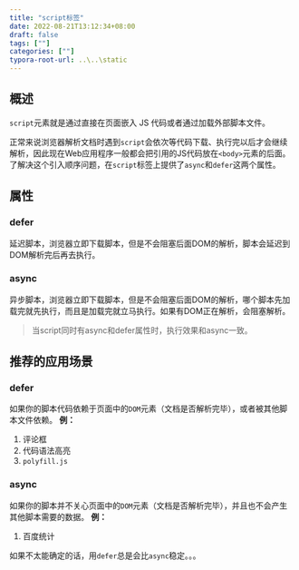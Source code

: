 ```yaml
---
title: "script标签"
date: 2022-08-21T13:12:34+08:00
draft: false
tags: [""]
categories: [""]
typora-root-url: ..\..\static
---
```


## 概述

`script`元素就是通过直接在页面嵌入 JS 代码或者通过加载外部脚本文件。

正常来说浏览器解析文档时遇到`script`会依次等代码下载、执行完以后才会继续解析，因此现在Web应用程序一般都会把引用的JS代码放在`<body>`元素的后面。了解决这个引入顺序问题，在`script`标签上提供了`async`和`defer`这两个属性。

## 属性

### defer

延迟脚本，浏览器立即下载脚本，但是不会阻塞后面DOM的解析，脚本会延迟到DOM解析完后再去执行。

### async

异步脚本，浏览器立即下载脚本，但是不会阻塞后面DOM的解析，哪个脚本先加载完就先执行，而且是加载完就立马执行。如果有DOM正在解析，会阻塞解析。

> 当script同时有async和defer属性时，执行效果和async一致。



## 推荐的应用场景

### defer

如果你的脚本代码依赖于页面中的`DOM`元素（文档是否解析完毕），或者被其他脚本文件依赖。
**例：**

1. 评论框
2. 代码语法高亮
3. `polyfill.js`

### async

如果你的脚本并不关心页面中的`DOM`元素（文档是否解析完毕），并且也不会产生其他脚本需要的数据。
**例：**

1. 百度统计

如果不太能确定的话，用`defer`总是会比`async`稳定。。。
